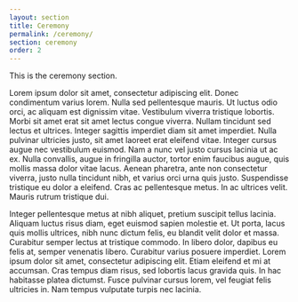 ```yaml
---
layout: section
title: Ceremony
permalink: /ceremony/
section: ceremony
order: 2
---
```


<div class="container">
	<p>This is the ceremony section.</p>
	<p>Lorem ipsum dolor sit amet, consectetur adipiscing elit. Donec condimentum varius lorem. Nulla sed pellentesque mauris. Ut luctus odio orci, ac aliquam est dignissim vitae. Vestibulum viverra tristique lobortis. Morbi sit amet erat sit amet lectus congue viverra. Nullam tincidunt sed lectus et ultrices. Integer sagittis imperdiet diam sit amet imperdiet. Nulla pulvinar ultricies justo, sit amet laoreet erat eleifend vitae. Integer cursus augue nec vestibulum euismod. Nam a nunc vel justo cursus lacinia ut ac ex. Nulla convallis, augue in fringilla auctor, tortor enim faucibus augue, quis mollis massa dolor vitae lacus. Aenean pharetra, ante non consectetur viverra, justo nulla tincidunt nibh, et varius orci urna quis justo. Suspendisse tristique eu dolor a eleifend. Cras ac pellentesque metus. In ac ultrices velit. Mauris rutrum tristique dui.</p>
	<p>Integer pellentesque metus at nibh aliquet, pretium suscipit tellus lacinia. Aliquam luctus risus diam, eget euismod sapien molestie et. Ut porta, lacus quis mollis ultrices, nibh nunc dictum felis, eu blandit velit dolor et massa. Curabitur semper lectus at tristique commodo. In libero dolor, dapibus eu felis at, semper venenatis libero. Curabitur varius posuere imperdiet. Lorem ipsum dolor sit amet, consectetur adipiscing elit. Etiam eleifend et mi at accumsan. Cras tempus diam risus, sed lobortis lacus gravida quis. In hac habitasse platea dictumst. Fusce pulvinar cursus lorem, vel feugiat felis ultricies in. Nam tempus vulputate turpis nec lacinia.</p>
</div>